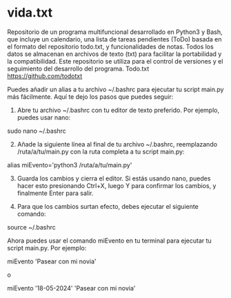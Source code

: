 # vida.txt
Repositorio de un programa multifuncional desarrollado en Python3 y Bash, que incluye un calendario, una lista de tareas pendientes (ToDo) basada en el formato del repositorio todo.txt, y funcionalidades de notas. Todos los datos se almacenan en archivos de texto (txt) para facilitar la portabilidad y la compatibilidad. Este repositorio se utiliza para el control de versiones y el seguimiento del desarrollo del programa. 
Todo.txt https://github.com/todotxt




Puedes añadir un alias a tu archivo ~/.bashrc para ejecutar tu script main.py más fácilmente. Aquí te dejo los pasos que puedes seguir:

1. Abre tu archivo ~/.bashrc con tu editor de texto preferido. Por ejemplo, puedes usar nano:

  sudo nano ~/.bashrc

2. Añade la siguiente línea al final de tu archivo ~/.bashrc, reemplazando /ruta/a/tu/main.py con la ruta completa a tu script main.py:

  alias miEvento='python3 /ruta/a/tu/main.py'

3. Guarda los cambios y cierra el editor. Si estás usando nano, puedes hacer esto presionando Ctrl+X, luego Y para confirmar los cambios, y finalmente Enter para salir.

4. Para que los cambios surtan efecto, debes ejecutar el siguiente comando:

  source ~/.bashrc

Ahora puedes usar el comando miEvento en tu terminal para ejecutar tu script main.py. Por ejemplo:

  miEvento 'Pasear con mi novia'

o

  miEvento '18-05-2024' 'Pasear con mi novia'
